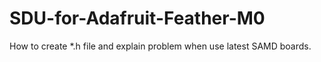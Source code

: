 # SDU-for-Adafruit-Feather-M0
How to create *.h file and explain problem when use latest SAMD boards. 
